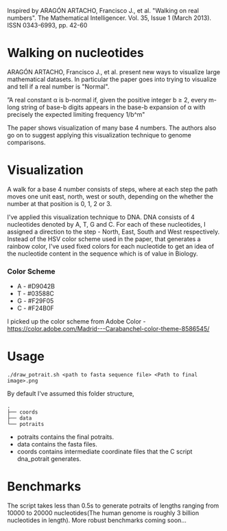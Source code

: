 Inspired by ARAGÓN ARTACHO, Francisco J., et al. "Walking on real numbers". The Mathematical Intelligencer. Vol. 35, Issue 1 (March 2013). ISSN 0343-6993, pp. 42-60

# Walking on nucleotides

ARAGÓN ARTACHO, Francisco J., et al. present new ways to visualize large mathematical datasets. In particular the paper goes into trying to visualize and tell if a real number is "Normal".

”A real constant α is b-normal if, given the positive integer b ≥ 2, every m-long string of base-b digits appears in the base-b expansion of α with precisely the expected limiting frequency 1/b^m"

The paper shows visualization of many base 4 numbers. The authors also go on to suggest applying this visualization technique to genome comparisons. 

# Visualization

A walk for a base 4 number consists of steps, where at each step the path moves one unit east, north, west or south, depending on the whether the
number at that position is 0, 1, 2 or 3.  

I've applied this visualization technique to DNA. DNA consists of 4 nucleotides denoted by A, T, G and C. For each of these nucleotides, I assigned a direction to the step - North, East, South and West respectively.
Instead of the HSV color scheme used in the paper, that generates a rainbow color, I've used fixed colors for each nucleotide to get an idea of the nucleotide content in the sequence which is of value in Biology.

### Color Scheme

* A - #D9042B
* T - #03588C
* G - #F29F05
* C - #F24B0F

I picked up the color scheme from Adobe Color - https://color.adobe.com/Madrid---Carabanchel-color-theme-8586545/

# Usage

```
./draw_potrait.sh <path to fasta sequence file> <Path to final image>.png
```

By default I've assumed this folder structure, 

```
.
├── coords
├── data
└── potraits
```

* potraits contains the final potraits. 
* data contains the fasta files.
* coords contains intermediate coordinate files that the C script dna_potrait generates. 

# Benchmarks

The script takes less than 0.5s to generate potraits of lengths ranging from 10000 to 20000 nucleotides(The human genome is roughly 3 billion nucleotides in length). More robust benchmarks coming soon... 
